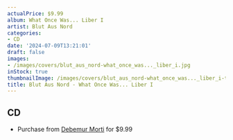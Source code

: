 ```yaml
---
actualPrice: $9.99
album: What Once Was... Liber I
artist: Blut Aus Nord
categories:
- CD
date: '2024-07-09T13:21:01'
draft: false
images:
- /images/covers/blut_aus_nord-what_once_was..._liber_i.jpg
inStock: true
thumbnailImage: /images/covers/blut_aus_nord-what_once_was..._liber_i-thumb.jpg
title: Blut Aus Nord - What Once Was... Liber I
---
```


## CD
* Purchase from [Debemur Morti](https://debemurmorti.aisamerch.com/item/74841) for $9.99
